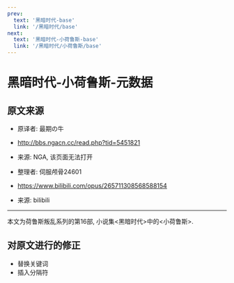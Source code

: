 ```yaml
---
prev:
  text: '黑暗时代-base'
  link: '/黑暗时代/base'
next:
  text: '黑暗时代-小荷鲁斯-base'
  link: '/黑暗时代/小荷鲁斯/base'
---
```


# 黑暗时代-小荷鲁斯-元数据

## 原文来源

+ 原译者: 最期の牛
+ <http://bbs.ngacn.cc/read.php?tid=5451821>
+ 来源: NGA, 该页面无法打开

+ 整理者: 伺服颅骨24601
+ <https://www.bilibili.com/opus/265711308568588154>
+ 来源: bilibili

--------

本文为荷鲁斯叛乱系列的第16部, 小说集<黑暗时代>中的<小荷鲁斯>.

## 对原文进行的修正

+ 替换关键词
+ 插入分隔符
